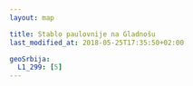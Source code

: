 ```yaml
---
layout: map

title: Stablo paulovnije na Gladnošu
last_modified_at: 2018-05-25T17:35:50+02:00

geoSrbija:
  L1_299: [5]
---
```

